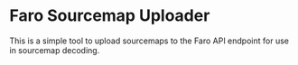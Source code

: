 # Faro Sourcemap Uploader

This is a simple tool to upload sourcemaps to the Faro API endpoint for use in sourcemap decoding.